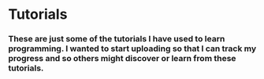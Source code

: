 # Tutorials 

### These are just some of the tutorials I have used to learn programming. I wanted to start uploading so that I can track my progress and so others might discover or learn from these tutorials.